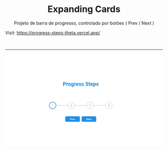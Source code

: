 <h1 align="center"> Expanding Cards </h1>

<p align="center"> Projeto de barra de progresso, controlado por botões ( Prev / Next )

Visit: https://progress-steps-theta.vercel.app/

</br> <hr>

![imagens gif](./.github/progressSteps.gif)
